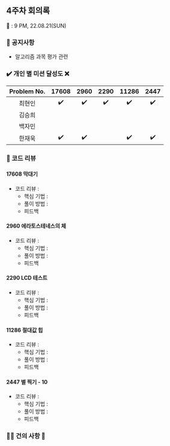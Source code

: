 ## 4주차 회의록 

:calendar: : 9 PM, 22.08.21(SUN)

### :loudspeaker: 공지사항
- 알고리즘 과목 평가 관련

### :heavy_check_mark: 개인 별 미션 달성도 :x:
|Problem No.|17608|2960|2290|11286|2447|
|:-----------:|:-----:|:----:|:----:|:----:|:----:|
|최현인|:heavy_check_mark:|:heavy_check_mark:|:heavy_check_mark:|:heavy_check_mark:|:heavy_check_mark:|
|김승희||||||
|백자민||||||
|한재욱|:heavy_check_mark:|:heavy_check_mark:||:heavy_check_mark:|:heavy_check_mark:|

### :bookmark_tabs: 코드 리뷰

#### 17608 막대기

- 코드 리뷰 : 
  - 핵심 기법 : 
  - 풀이 방법 :
  - 피드백
 
#### 2960 에라토스테네스의 체

- 코드 리뷰 :
  - 핵심 기법 : 
  - 풀이 방법 : 
  - 피드백 


#### 2290 LCD 테스트

- 코드 리뷰 : 
  - 핵심 기법 : 
  - 풀이 방법 : 
  - 피드백 

    

#### 11286 절대값 힙
- 코드 리뷰 : 
  - 핵심 기법 : 
  - 풀이 방법 : 
  - 피드백
    

#### 2447 별 찍기 - 10
- 코드 리뷰 : 
  - 핵심 기법 : 
  - 풀이 방법 : 
  - 피드백

### :raising_hand_man: 건의 사항 :raising_hand:

